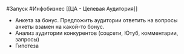 #Запуск #Инфобизнес 
[[ЦА - Целевая Аудитория]]

-  Анкета за бонус. Предложить аудитории ответить на вопросы анкеты взамен на какой-то бонус.
- Анализ аудитории конкурентов (соцсети, Ютуб, комментарии, запросы)
- Гипотеза
